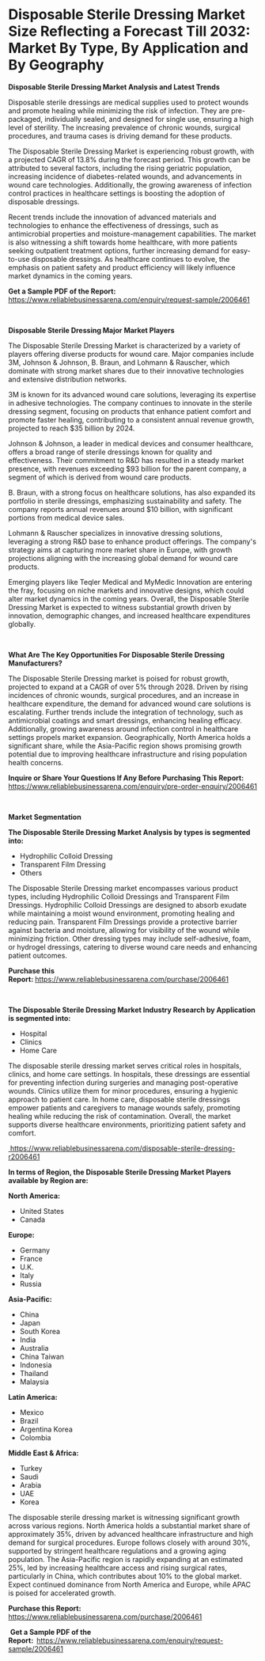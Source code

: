 <p><h1>Disposable Sterile Dressing Market Size Reflecting a Forecast Till 2032: Market By Type, By Application and By Geography</h1></p><p><strong>Disposable Sterile Dressing Market Analysis and Latest Trends</strong></p>
<p><p>Disposable sterile dressings are medical supplies used to protect wounds and promote healing while minimizing the risk of infection. They are pre-packaged, individually sealed, and designed for single use, ensuring a high level of sterility. The increasing prevalence of chronic wounds, surgical procedures, and trauma cases is driving demand for these products.</p><p>The Disposable Sterile Dressing Market is experiencing robust growth, with a projected CAGR of 13.8% during the forecast period. This growth can be attributed to several factors, including the rising geriatric population, increasing incidence of diabetes-related wounds, and advancements in wound care technologies. Additionally, the growing awareness of infection control practices in healthcare settings is boosting the adoption of disposable dressings.</p><p>Recent trends include the innovation of advanced materials and technologies to enhance the effectiveness of dressings, such as antimicrobial properties and moisture-management capabilities. The market is also witnessing a shift towards home healthcare, with more patients seeking outpatient treatment options, further increasing demand for easy-to-use disposable dressings. As healthcare continues to evolve, the emphasis on patient safety and product efficiency will likely influence market dynamics in the coming years.</p></p>
<p><strong>Get a Sample PDF of the Report:&nbsp;</strong> <a href="https://www.reliablebusinessarena.com/enquiry/request-sample/2006461?utm_campaign=2981&utm_medium=2&utm_source=Github&utm_content=ia&utm_term=16042025&utm_id=disposable-sterile-dressing">https://www.reliablebusinessarena.com/enquiry/request-sample/2006461</a></p>
<p>&nbsp;</p>
<p><strong>Disposable Sterile Dressing Major Market Players</strong></p>
<p><p>The Disposable Sterile Dressing Market is characterized by a variety of players offering diverse products for wound care. Major companies include 3M, Johnson & Johnson, B. Braun, and Lohmann & Rauscher, which dominate with strong market shares due to their innovative technologies and extensive distribution networks.</p><p>3M is known for its advanced wound care solutions, leveraging its expertise in adhesive technologies. The company continues to innovate in the sterile dressing segment, focusing on products that enhance patient comfort and promote faster healing, contributing to a consistent annual revenue growth, projected to reach $35 billion by 2024.</p><p>Johnson & Johnson, a leader in medical devices and consumer healthcare, offers a broad range of sterile dressings known for quality and effectiveness. Their commitment to R&D has resulted in a steady market presence, with revenues exceeding $93 billion for the parent company, a segment of which is derived from wound care products.</p><p>B. Braun, with a strong focus on healthcare solutions, has also expanded its portfolio in sterile dressings, emphasizing sustainability and safety. The company reports annual revenues around $10 billion, with significant portions from medical device sales.</p><p>Lohmann & Rauscher specializes in innovative dressing solutions, leveraging a strong R&D base to enhance product offerings. The company's strategy aims at capturing more market share in Europe, with growth projections aligning with the increasing global demand for wound care products.</p><p>Emerging players like Teqler Medical and MyMedic Innovation are entering the fray, focusing on niche markets and innovative designs, which could alter market dynamics in the coming years. Overall, the Disposable Sterile Dressing Market is expected to witness substantial growth driven by innovation, demographic changes, and increased healthcare expenditures globally.</p></p>
<p>&nbsp;</p>
<p><strong>What Are The Key Opportunities For Disposable Sterile Dressing Manufacturers?</strong></p>
<p><p>The Disposable Sterile Dressing market is poised for robust growth, projected to expand at a CAGR of over 5% through 2028. Driven by rising incidences of chronic wounds, surgical procedures, and an increase in healthcare expenditure, the demand for advanced wound care solutions is escalating. Further trends include the integration of technology, such as antimicrobial coatings and smart dressings, enhancing healing efficacy. Additionally, growing awareness around infection control in healthcare settings propels market expansion. Geographically, North America holds a significant share, while the Asia-Pacific region shows promising growth potential due to improving healthcare infrastructure and rising population health concerns.</p></p>
<p><strong>Inquire or Share Your Questions If Any Before Purchasing This Report:</strong> <a href="https://www.reliablebusinessarena.com/enquiry/pre-order-enquiry/2006461?utm_campaign=2981&utm_medium=2&utm_source=Github&utm_content=ia&utm_term=16042025&utm_id=disposable-sterile-dressing">https://www.reliablebusinessarena.com/enquiry/pre-order-enquiry/2006461</a></p>
<p>&nbsp;</p>
<p><strong>Market Segmentation</strong></p>
<p><strong>The Disposable Sterile Dressing Market Analysis by types is segmented into:</strong></p>
<p><ul><li>Hydrophilic Colloid Dressing</li><li>Transparent Film Dressing</li><li>Others</li></ul></p>
<p><p>The Disposable Sterile Dressing market encompasses various product types, including Hydrophilic Colloid Dressings and Transparent Film Dressings. Hydrophilic Colloid Dressings are designed to absorb exudate while maintaining a moist wound environment, promoting healing and reducing pain. Transparent Film Dressings provide a protective barrier against bacteria and moisture, allowing for visibility of the wound while minimizing friction. Other dressing types may include self-adhesive, foam, or hydrogel dressings, catering to diverse wound care needs and enhancing patient outcomes.</p></p>
<p><strong>Purchase this Report:&nbsp;</strong><a href="https://www.reliablebusinessarena.com/purchase/2006461?utm_campaign=2981&utm_medium=2&utm_source=Github&utm_content=ia&utm_term=16042025&utm_id=disposable-sterile-dressing">https://www.reliablebusinessarena.com/purchase/2006461</a></p>
<p>&nbsp;</p>
<p><strong>The Disposable Sterile Dressing Market Industry Research by Application is segmented into:</strong></p>
<p><ul><li>Hospital</li><li>Clinics</li><li>Home Care</li></ul></p>
<p><p>The disposable sterile dressing market serves critical roles in hospitals, clinics, and home care settings. In hospitals, these dressings are essential for preventing infection during surgeries and managing post-operative wounds. Clinics utilize them for minor procedures, ensuring a hygienic approach to patient care. In home care, disposable sterile dressings empower patients and caregivers to manage wounds safely, promoting healing while reducing the risk of contamination. Overall, the market supports diverse healthcare environments, prioritizing patient safety and comfort.</p></p>
<p><a href="https://www.reliablebusinessarena.com/disposable-sterile-dressing-r2006461?utm_campaign=2981&utm_medium=2&utm_source=Github&utm_content=ia&utm_term=16042025&utm_id=disposable-sterile-dressing">&nbsp;https://www.reliablebusinessarena.com/disposable-sterile-dressing-r2006461</a></p>
<p><strong>In terms of Region, the Disposable Sterile Dressing Market Players available by Region are:</strong></p>
<p>
    <p> <strong> North America: </strong>
        <ul>
            <li>United States</li>
            <li>Canada</li>
        </ul>
        </p> 
    <p> <strong> Europe: </strong>
        <ul>
            <li>Germany</li>
            <li>France</li>
            <li>U.K.</li>
            <li>Italy</li>
            <li>Russia</li>
        </ul>
        </p> 
    <p> <strong> Asia-Pacific: </strong>
        <ul>
            <li>China</li>
            <li>Japan</li>
            <li>South Korea</li>
            <li>India</li>
            <li>Australia</li>
            <li>China Taiwan</li>
            <li>Indonesia</li>
            <li>Thailand</li>
            <li>Malaysia</li>
        </ul>
        </p> 
    <p> <strong> Latin America: </strong>
        <ul>
            <li>Mexico</li>
            <li>Brazil</li>
            <li>Argentina Korea</li>
            <li>Colombia</li>
        </ul>
        </p> 
    <p> <strong> Middle East & Africa: </strong>
        <ul>
            <li>Turkey</li>
            <li>Saudi</li>
            <li>Arabia</li>
            <li>UAE</li>
            <li>Korea</li>
        </ul>
    </p>
    </p>
<p><p>The disposable sterile dressing market is witnessing significant growth across various regions. North America holds a substantial market share of approximately 35%, driven by advanced healthcare infrastructure and high demand for surgical procedures. Europe follows closely with around 30%, supported by stringent healthcare regulations and a growing aging population. The Asia-Pacific region is rapidly expanding at an estimated 25%, led by increasing healthcare access and rising surgical rates, particularly in China, which contributes about 10% to the global market. Expect continued dominance from North America and Europe, while APAC is poised for accelerated growth.</p></p>
<p><strong>Purchase this Report: </strong><a href="https://www.reliablebusinessarena.com/purchase/2006461?utm_campaign=2981&utm_medium=2&utm_source=Github&utm_content=ia&utm_term=16042025&utm_id=disposable-sterile-dressing">https://www.reliablebusinessarena.com/purchase/2006461</a></p>
<p>&nbsp;<strong>Get a Sample PDF of the Report:&nbsp;&nbsp;</strong><a href="https://www.reliablebusinessarena.com/enquiry/request-sample/2006461?utm_campaign=2981&utm_medium=2&utm_source=Github&utm_content=ia&utm_term=16042025&utm_id=disposable-sterile-dressing">https://www.reliablebusinessarena.com/enquiry/request-sample/2006461</a></p>
<p><strong></strong></p>
<p><p></p><p></p><p></p></p>